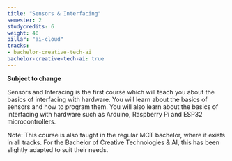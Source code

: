 ```yaml
---
title: "Sensors & Interfacing"
semester: 2
studycredits: 6
weight: 40
pillar: "ai-cloud"
tracks:
- bachelor-creative-tech-ai
bachelor-creative-tech-ai: true
---
```


**Subject to change**

Sensors and Interacing is the first course which will teach you about the basics of interfacing with hardware. You will learn about the basics of sensors and how to program them. You will also learn about the basics of interfacing with hardware such as Arduino, Raspberry Pi and ESP32 microcontrollers.

Note: This course is also taught in the regular MCT bachelor, where it exists in all tracks.
For the Bachelor of Creative Technologies & AI, this has been slightly adapted to suit their needs.
